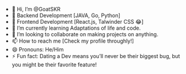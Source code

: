 - 👋 Hi, I’m @GoatSKR
- 🍑 Backend Development [JAVA, Go, Python]
- 🎨 Frontend Development [React.js, Talwinder CSS 😂]
- 🌱 I’m currently learning Adaptations of life and code.
- 💞️ I’m looking to collaborate on making projects on anything.
- 📫 How to reach me [Check my profile throughly!]
- 😄 Pronouns: He/Him
- ⚡ Fun fact: Dating a Dev means you’ll never be their biggest bug, but you might be their favorite feature! 

<!---
GoatSKR/GoatSKR is a ✨ special ✨ repository because its `README.md` (this file) appears on your GitHub profile.
You can click the Preview link to take a look at your changes.
--->
